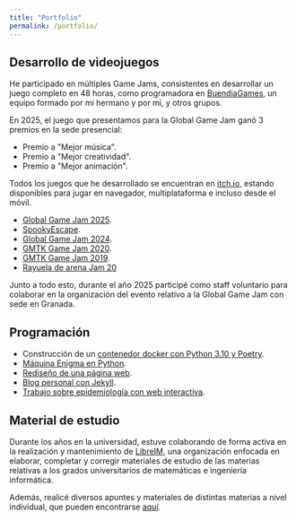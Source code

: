 ```yaml
---
title: "Portfolio"
permalink: /portfolio/
---
```




## Desarrollo de videojuegos

He participado en múltiples Game Jams, consistentes en desarrollar un juego completo en 48 horas, como programadora en [BuendiaGames](https://buendiagames.itch.io/), un equipo formado por mi hermano y por mí, y otros grupos.

En 2025, el juego que presentamos para la Global Game Jam ganó 3 premios en la sede presencial:

- Premio a "Mejor música".
- Premio a "Mejor creatividad".
- Premio a "Mejor animación".

Todos los juegos que he desarrollado se encuentran en [itch.io](https://buendiagames.itch.io/), estando disponibles para jugar en navegador, multiplataforma e incluso desde el móvil.

- [Global Game Jam 2025](https://3dgoblindev.itch.io/echar-de-menos).
- [SpookyEscape](https://buendiagames.itch.io/spooky-escape).
- [Global Game Jam 2024](https://buendiagames.itch.io/crooked-teeth).
- [GMTK Game Jam 2020](https://buendiagames.itch.io/control-robots).
- [GMTK Game Jam 2019](https://buendiagames.itch.io/the-only-man-and-the-sea).
- [Rayuela de arena Jam 20](https://buendiagames.itch.io/practicas-en-petra)

Junto a todo esto, durante el año 2025 participé como staff voluntario para colaborar en la organización del evento relativo a la Global Game Jam con sede en Granada.

## Programación

- Construcción de un [contenedor docker con Python 3.10 y Poetry](https://github.com/Mapachana/Python-3.10-with-poetry).
- [Máquina Enigma en Python](https://github.com/Mapachana/Practicas-SPSI/tree/master/Tarea1).
- [Rediseño de una página web](https://github.com/Mapachana/DIU21-TrabajoFinal).
- [Blog personal con Jekyll](https://mapachana.github.io/).
- [Trabajo sobre epidemiología con web interactiva](https://github.com/Mapachana/TFG).

## Material de estudio

Durante los años en la universidad, estuve colaborando de forma activa en la realización y mantenimiento de [LibreIM](https://libreim.github.io/), una organización enfocada en elaborar, completar y corregir materiales de estudio de las materias relativas a los grados universitarios de matemáticas e ingeniería informática.

Además, realicé diversos apuntes y materiales de distintas materias a nivel individual, que pueden encontrarse [aquí](https://github.com/Mapachana/Apuntes).